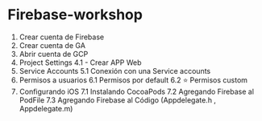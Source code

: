# Firebase-workshop

1. Crear cuenta de Firebase
2. Crear cuenta de GA
3. Abrir cuenta de GCP
4. Project Settings
4.1 - Crear APP Web
5. Service Accounts
5.1 Conexión con una Service accounts
6. Permisos a usuarios
6.1 Permisos por default
6.2 ⭐️ Permisos custom
7. Configurando iOS
7.1 Instalando CocoaPods
7.2 Agregando Firebase al PodFile
7.3 Agregando Firebase al Código (Appdelegate.h , Appdelegate.m)